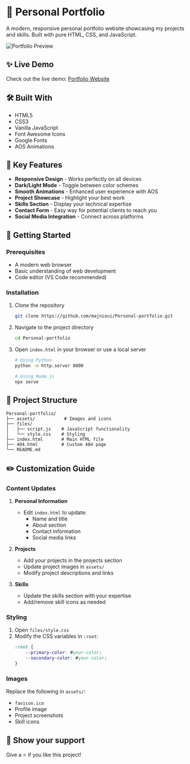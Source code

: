 # 🚀 Personal Portfolio

A modern, responsive personal portfolio website showcasing my projects and skills. Built with pure HTML, CSS, and JavaScript.

![Portfolio Preview](assets/preview.png)

## ✨ Live Demo

Check out the live demo: [Portfolio Website](https://majnioui.github.io/Personal-portfolio/)

## 🛠️ Built With

- HTML5
- CSS3
- Vanilla JavaScript
- Font Awesome Icons
- Google Fonts
- AOS Animations

## 📌 Key Features

- **Responsive Design** - Works perfectly on all devices
- **Dark/Light Mode** - Toggle between color schemes
- **Smooth Animations** - Enhanced user experience with AOS
- **Project Showcase** - Highlight your best work
- **Skills Section** - Display your technical expertise
- **Contact Form** - Easy way for potential clients to reach you
- **Social Media Integration** - Connect across platforms

## 🚀 Getting Started

### Prerequisites

- A modern web browser
- Basic understanding of web development
- Code editor (VS Code recommended)

### Installation

1. Clone the repository
   ```bash
   git clone https://github.com/majnioui/Personal-portfolio.git
   ```

2. Navigate to the project directory
   ```bash
   cd Personal-portfolio
   ```

3. Open `index.html` in your browser or use a local server
   ```bash
   # Using Python
   python -m http.server 8000

   # Using Node.js
   npx serve
   ```

## 📁 Project Structure

```
Personal-portfolio/
├── assets/           # Images and icons
├── files/
│   ├── script.js    # JavaScript functionality
│   └── style.css    # Styling
├── index.html       # Main HTML file
├── 404.html         # Custom 404 page
└── README.md
```

## ✏️ Customization Guide

### Content Updates

1. **Personal Information**
   - Edit `index.html` to update:
     - Name and title
     - About section
     - Contact information
     - Social media links

2. **Projects**
   - Add your projects in the projects section
   - Update project images in `assets/`
   - Modify project descriptions and links

3. **Skills**
   - Update the skills section with your expertise
   - Add/remove skill icons as needed

### Styling

1. Open `files/style.css`
2. Modify the CSS variables in `:root`:
   ```css
   :root {
       --primary-color: #your-color;
       --secondary-color: #your-color;
   }
   ```

### Images

Replace the following in `assets/`:
- `favicon.ico`
- Profile image
- Project screenshots
- Skill icons

## 🌟 Show your support

Give a ⭐️ if you like this project!
